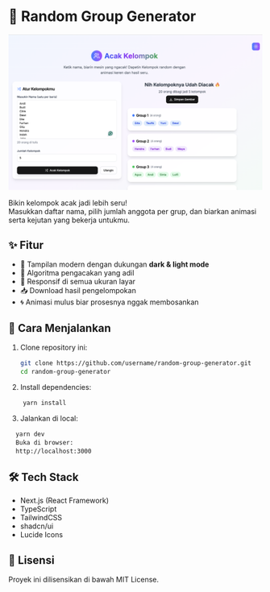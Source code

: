 # 🎯 Random Group Generator

![alt text](<Screenshot 2025-08-13 at 20.03.35.png>)

Bikin kelompok acak jadi lebih seru!  
Masukkan daftar nama, pilih jumlah anggota per grup, dan biarkan animasi serta kejutan yang bekerja untukmu.

## ✨ Fitur

- 🎨 Tampilan modern dengan dukungan **dark & light mode**
- 🎲 Algoritma pengacakan yang adil
- 📱 Responsif di semua ukuran layar
- 📥 Download hasil pengelompokan
- 🌀 Animasi mulus biar prosesnya nggak membosankan

## 🚀 Cara Menjalankan

1. Clone repository ini:

   ```bash
   git clone https://github.com/username/random-group-generator.git
   cd random-group-generator
   ```

2. Install dependencies:

```bash
    yarn install
```

3. Jalankan di local:

```bash
  yarn dev
  Buka di browser:
  http://localhost:3000
```

## 🛠 Tech Stack

- Next.js (React Framework)
- TypeScript
- TailwindCSS
- shadcn/ui
- Lucide Icons

## 📄 Lisensi

Proyek ini dilisensikan di bawah MIT License.

